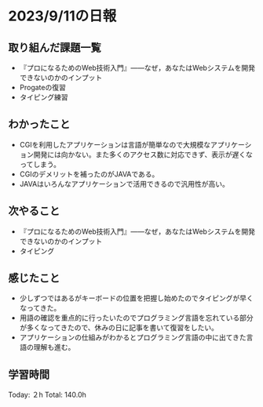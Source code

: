 # 2023/9/11の日報
## 取り組んだ課題一覧
*  『プロになるためのWeb技術入門』――なぜ，あなたはWebシステムを開発できないのかのインプット
* Progateの復習
* タイピング練習
## わかったこと
* CGIを利用したアプリケーションは言語が簡単なので大規模なアプリケーション開発には向かない。また多くのアクセス数に対応できず、表示が遅くなってしまう。
* CGIのデメリットを補ったのがJAVAである。
* JAVAはいろんなアプリケーションで活用できるので汎用性が高い。
## 次やること
* 『プロになるためのWeb技術入門』――なぜ，あなたはWebシステムを開発できないのかのインプット
* タイピング
## 感じたこと
* 少しずつではあるがキーボードの位置を把握し始めたのでタイピングが早くなってきた。
* 用語の確認を重点的に行ったいたのでプログラミング言語を忘れている部分が多くなってきたので、休みの日に記事を書いて復習をしたい。
* アプリケーションの仕組みがわかるとプログラミング言語の中に出てきた言語の理解も進む。
## 学習時間
Today: ２h
Total: 140.0h
